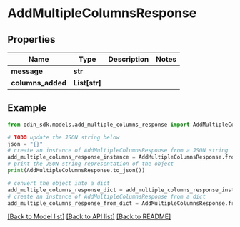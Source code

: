 # AddMultipleColumnsResponse


## Properties

Name | Type | Description | Notes
------------ | ------------- | ------------- | -------------
**message** | **str** |  | 
**columns_added** | **List[str]** |  | 

## Example

```python
from odin_sdk.models.add_multiple_columns_response import AddMultipleColumnsResponse

# TODO update the JSON string below
json = "{}"
# create an instance of AddMultipleColumnsResponse from a JSON string
add_multiple_columns_response_instance = AddMultipleColumnsResponse.from_json(json)
# print the JSON string representation of the object
print(AddMultipleColumnsResponse.to_json())

# convert the object into a dict
add_multiple_columns_response_dict = add_multiple_columns_response_instance.to_dict()
# create an instance of AddMultipleColumnsResponse from a dict
add_multiple_columns_response_from_dict = AddMultipleColumnsResponse.from_dict(add_multiple_columns_response_dict)
```
[[Back to Model list]](../README.md#documentation-for-models) [[Back to API list]](../README.md#documentation-for-api-endpoints) [[Back to README]](../README.md)


